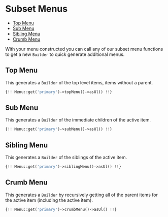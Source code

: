 # Subset Menus

- [Top Menu](#top-menu)
- [Sub Menu](#sub-menu)
- [Sibling Menu](#sibling-menu)
- [Crumb Menu](#crumb-menu)

With your menu constructed you can call any of our subset menu functions to get a new `Builder` to quick generate additional menus.

<a name="top-menu"></a>
## Top Menu

This generates a `Builder` of the top level items, items without a parent.

```php
{!! Menu::get('primary')->topMenu()->asUl() !!}
```

<a name="sub-menu"></a>
## Sub Menu

This generates a `Builder` of the immediate children of the active item.

```php
{!! Menu::get('primary')->subMenu()->asUl() !!}
```

<a name="sibling-menu"></a>
## Sibling Menu

This generates a `Builder` of the siblings of the active item.

```php
{!! Menu::get('primary')->siblingMenu()->asUl() !!}
```

<a name="crumb-menu"></a>
## Crumb Menu

This generates a `Builder` by recursively getting all of the parent items for the active item (including the active item).

```php
{!! Menu::get('primary')->crumbMenu()->asUl() !!}
```
